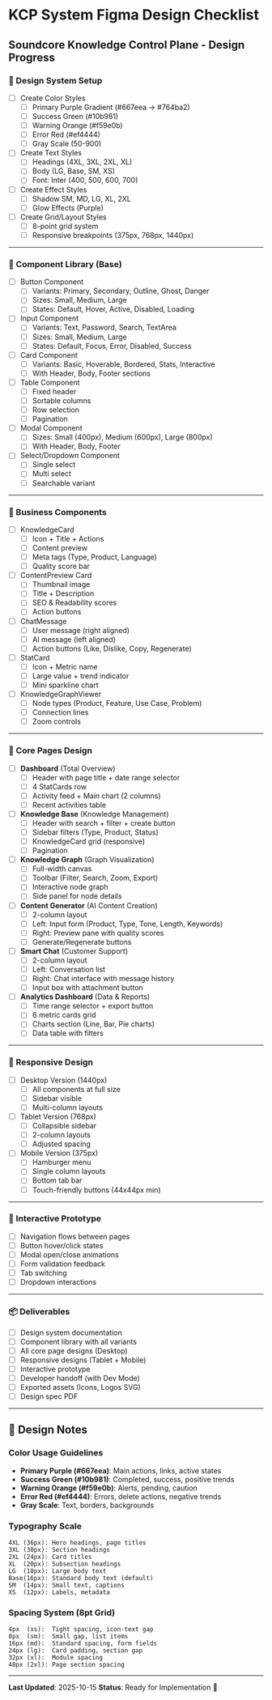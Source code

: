 # KCP System Figma Design Checklist
## Soundcore Knowledge Control Plane - Design Progress

### 🎨 Design System Setup
- [ ] Create Color Styles
  - [ ] Primary Purple Gradient (#667eea → #764ba2)
  - [ ] Success Green (#10b981)
  - [ ] Warning Orange (#f59e0b)
  - [ ] Error Red (#ef4444)
  - [ ] Gray Scale (50-900)
  
- [ ] Create Text Styles
  - [ ] Headings (4XL, 3XL, 2XL, XL)
  - [ ] Body (LG, Base, SM, XS)
  - [ ] Font: Inter (400, 500, 600, 700)
  
- [ ] Create Effect Styles
  - [ ] Shadow SM, MD, LG, XL, 2XL
  - [ ] Glow Effects (Purple)
  
- [ ] Create Grid/Layout Styles
  - [ ] 8-point grid system
  - [ ] Responsive breakpoints (375px, 768px, 1440px)

---

### 🧩 Component Library (Base)
- [ ] Button Component
  - [ ] Variants: Primary, Secondary, Outline, Ghost, Danger
  - [ ] Sizes: Small, Medium, Large
  - [ ] States: Default, Hover, Active, Disabled, Loading
  
- [ ] Input Component
  - [ ] Variants: Text, Password, Search, TextArea
  - [ ] Sizes: Small, Medium, Large
  - [ ] States: Default, Focus, Error, Disabled, Success
  
- [ ] Card Component
  - [ ] Variants: Basic, Hoverable, Bordered, Stats, Interactive
  - [ ] With Header, Body, Footer sections
  
- [ ] Table Component
  - [ ] Fixed header
  - [ ] Sortable columns
  - [ ] Row selection
  - [ ] Pagination
  
- [ ] Modal Component
  - [ ] Sizes: Small (400px), Medium (600px), Large (800px)
  - [ ] With Header, Body, Footer
  
- [ ] Select/Dropdown Component
  - [ ] Single select
  - [ ] Multi select
  - [ ] Searchable variant

---

### 🏢 Business Components
- [ ] KnowledgeCard
  - [ ] Icon + Title + Actions
  - [ ] Content preview
  - [ ] Meta tags (Type, Product, Language)
  - [ ] Quality score bar
  
- [ ] ContentPreview Card
  - [ ] Thumbnail image
  - [ ] Title + Description
  - [ ] SEO & Readability scores
  - [ ] Action buttons
  
- [ ] ChatMessage
  - [ ] User message (right aligned)
  - [ ] AI message (left aligned)
  - [ ] Action buttons (Like, Dislike, Copy, Regenerate)
  
- [ ] StatCard
  - [ ] Icon + Metric name
  - [ ] Large value + trend indicator
  - [ ] Mini sparkline chart
  
- [ ] KnowledgeGraphViewer
  - [ ] Node types (Product, Feature, Use Case, Problem)
  - [ ] Connection lines
  - [ ] Zoom controls

---

### 📱 Core Pages Design
- [ ] **Dashboard** (Total Overview)
  - [ ] Header with page title + date range selector
  - [ ] 4 StatCards row
  - [ ] Activity feed + Main chart (2 columns)
  - [ ] Recent activities table
  
- [ ] **Knowledge Base** (Knowledge Management)
  - [ ] Header with search + filter + create button
  - [ ] Sidebar filters (Type, Product, Status)
  - [ ] KnowledgeCard grid (responsive)
  - [ ] Pagination
  
- [ ] **Knowledge Graph** (Graph Visualization)
  - [ ] Full-width canvas
  - [ ] Toolbar (Filter, Search, Zoom, Export)
  - [ ] Interactive node graph
  - [ ] Side panel for node details
  
- [ ] **Content Generator** (AI Content Creation)
  - [ ] 2-column layout
  - [ ] Left: Input form (Product, Type, Tone, Length, Keywords)
  - [ ] Right: Preview pane with quality scores
  - [ ] Generate/Regenerate buttons
  
- [ ] **Smart Chat** (Customer Support)
  - [ ] 2-column layout
  - [ ] Left: Conversation list
  - [ ] Right: Chat interface with message history
  - [ ] Input box with attachment button
  
- [ ] **Analytics Dashboard** (Data & Reports)
  - [ ] Time range selector + export button
  - [ ] 6 metric cards grid
  - [ ] Charts section (Line, Bar, Pie charts)
  - [ ] Data table with filters

---

### 📐 Responsive Design
- [ ] Desktop Version (1440px)
  - [ ] All components at full size
  - [ ] Sidebar visible
  - [ ] Multi-column layouts
  
- [ ] Tablet Version (768px)
  - [ ] Collapsible sidebar
  - [ ] 2-column layouts
  - [ ] Adjusted spacing
  
- [ ] Mobile Version (375px)
  - [ ] Hamburger menu
  - [ ] Single column layouts
  - [ ] Bottom tab bar
  - [ ] Touch-friendly buttons (44x44px min)

---

### 🎯 Interactive Prototype
- [ ] Navigation flows between pages
- [ ] Button hover/click states
- [ ] Modal open/close animations
- [ ] Form validation feedback
- [ ] Tab switching
- [ ] Dropdown interactions

---

### 📦 Deliverables
- [ ] Design system documentation
- [ ] Component library with all variants
- [ ] All core page designs (Desktop)
- [ ] Responsive designs (Tablet + Mobile)
- [ ] Interactive prototype
- [ ] Developer handoff (with Dev Mode)
- [ ] Exported assets (Icons, Logos SVG)
- [ ] Design spec PDF

---

## 📝 Design Notes

### Color Usage Guidelines
- **Primary Purple (#667eea)**: Main actions, links, active states
- **Success Green (#10b981)**: Completed, success, positive trends
- **Warning Orange (#f59e0b)**: Alerts, pending, caution
- **Error Red (#ef4444)**: Errors, delete actions, negative trends
- **Gray Scale**: Text, borders, backgrounds

### Typography Scale
```
4XL (36px): Hero headings, page titles
3XL (30px): Section headings
2XL (24px): Card titles
XL  (20px): Subsection headings
LG  (18px): Large body text
Base(16px): Standard body text (default)
SM  (14px): Small text, captions
XS  (12px): Labels, metadata
```

### Spacing System (8pt Grid)
```
4px  (xs):  Tight spacing, icon-text gap
8px  (sm):  Small gap, list items
16px (md):  Standard spacing, form fields
24px (lg):  Card padding, section gap
32px (xl):  Module spacing
48px (2xl): Page section spacing
```

---

**Last Updated**: 2025-10-15
**Status**: Ready for Implementation 🚀
